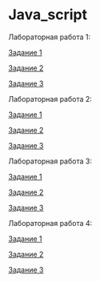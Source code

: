 # Java_script

Лабораторная работа 1:

[Задание 1](/lab_1_1.js)

[Задание 2](/lab_1_2.js)

[Задание 3](/lab_1_3.js)

Лабораторная работа 2:

[Задание 1](/lab2_1.js)

[Задание 2](/lab2_2.js)

[Задание 3](/lab2_3.js)


Лабораторная работа 3:

[Задание 1](/lab_3_1.js)

[Задание 2](/lab_3_2.js)

[Задание 3](/lab_3_3.js)

Лабораторная работа 4:

[Задание 1](/lab4_1)

[Задание 2](/lab4_2)

[Задание 3](/lab4_3)
